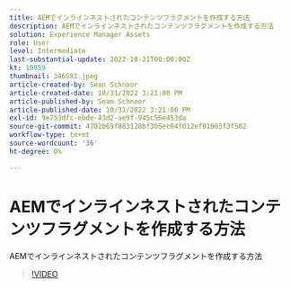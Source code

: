 ```yaml
---
title: AEMでインラインネストされたコンテンツフラグメントを作成する方法
description: AEMでインラインネストされたコンテンツフラグメントを作成する方法
solution: Experience Manager Assets
role: User
level: Intermediate
last-substantial-update: 2022-10-31T00:00:00Z
kt: 10959
thumbnail: 346581.jpeg
article-created-by: Sean Schnoor
article-created-date: 10/31/2022 3:21:00 PM
article-published-by: Sean Schnoor
article-published-date: 10/31/2022 3:21:00 PM
exl-id: 9e753dfc-ebde-43d2-ae9f-945c55e453da
source-git-commit: 4702b69f883128bf305ec64f012ef01903f3f582
workflow-type: tm+mt
source-wordcount: '36'
ht-degree: 0%

---
```


# AEMでインラインネストされたコンテンツフラグメントを作成する方法

AEMでインラインネストされたコンテンツフラグメントを作成する方法

>[!VIDEO](https://video.tv.adobe.com/v/346581/?quality=12&learn=on)
